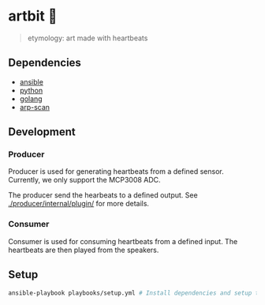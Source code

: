 # artbit 🎨

> etymology: art made with heartbeats

## Dependencies

- [ansible](https://docs.ansible.com/ansible/latest/installation_guide/intro_installation.html)
- [python](https://www.python.org/downloads/)
- [golang](https://go.dev/doc/install)
- [arp-scan](https://www.kali.org/tools/arp-scan/)

## Development

### Producer

Producer is used for generating heartbeats from a defined sensor.
Currently, we only support the MCP3008 ADC.

The producer send the hearbeats to a defined output.
See [./producer/internal/plugin/](plugins) for more details.

### Consumer

Consumer is used for consuming heartbeats from a defined input.
The heartbeats are then played from the speakers.

## Setup

```bash
ansible-playbook playbooks/setup.yml # Install dependencies and setup the environment
```
